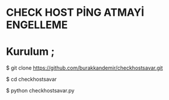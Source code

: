 # CHECK HOST PİNG ATMAYİ ENGELLEME

# Kurulum ;

$ git clone https://github.com/burakkandemir/checkhostsavar.git

$ cd checkhostsavar

$ python checkhostsavar.py

